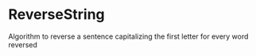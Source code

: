 # ReverseString
Algorithm to reverse a sentence capitalizing the first letter for every word reversed
